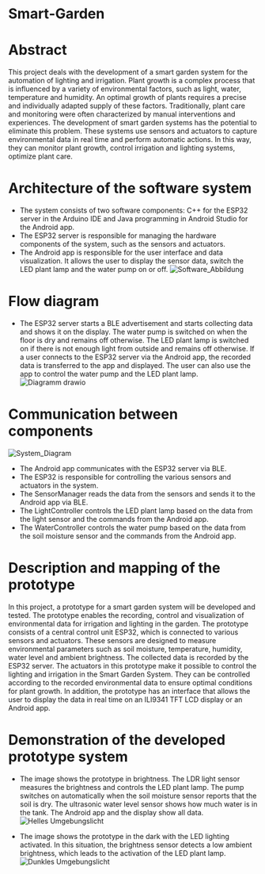 # Smart-Garden
# Abstract
This project deals with the development of a smart garden system for the automation of lighting and irrigation. Plant growth is a complex process that is influenced by a variety of environmental factors, such as light, water, temperature and humidity. An optimal growth of plants requires a precise and individually adapted supply of these factors. Traditionally, plant care and monitoring were often characterized by manual interventions and experiences. The development of smart garden systems has the potential to eliminate this problem. These systems use sensors and actuators to capture environmental data in real time and perform automatic actions. In this way, they can monitor plant growth, control irrigation and lighting systems, optimize plant care.
# Architecture of the software system
- The system consists of two software components: C++ for the ESP32 server in the Arduino IDE and Java programming in Android Studio for the Android app.
- The ESP32 server is responsible for managing the hardware components of the system, such as the sensors and actuators.
- The Android app is responsible for the user interface and data visualization. It allows the user to display the sensor data, switch the LED plant lamp and the water pump on or off.
![Software_Abbildung](https://github.com/Boulmani96/Smart-Garden/assets/74252189/7b4760e6-1112-498e-9435-74518aa328ca)
# Flow diagram
- The ESP32 server starts a BLE advertisement and starts collecting data and shows it on the display. The water pump is switched on when the floor is dry and remains off otherwise. The LED plant 
  lamp is switched on if there is not enough light from outside and remains off otherwise. If a user connects to the ESP32 server via the Android app, the recorded data is transferred to the app 
   and displayed. The user can also use the app to control the water pump and the LED plant lamp.
![Diagramm drawio](https://github.com/Boulmani96/Smart-Garden/assets/74252189/dc19e00c-a363-4231-8677-03ad46e9a8ba)

# Communication between components
![System_Diagram](https://github.com/Boulmani96/Smart-Garden/assets/74252189/225ecb3f-78cb-4f8e-afcf-57282b76d0c3)
- The Android app communicates with the ESP32 server via BLE.
- The ESP32 is responsible for controlling the various sensors and actuators in the system.
- The SensorManager reads the data from the sensors and sends it to the Android app via BLE.
- The LightController controls the LED plant lamp based on the data from the light sensor and the commands from the Android app. 
- The WaterController controls the water pump based on the data from the soil moisture sensor and the commands from the Android app.

# Description and mapping of the prototype
In this project, a prototype for a smart garden system will be developed and tested. The prototype enables the recording, control and visualization of environmental data for irrigation and lighting in the garden.
The prototype consists of a central control unit ESP32, which is connected to various sensors and actuators. These sensors are designed to measure environmental parameters such as soil moisture, temperature, humidity, water level and ambient brightness. The collected data is recorded by the ESP32 server.
The actuators in this prototype make it possible to control the lighting and irrigation in the Smart Garden System. They can be controlled according to the recorded environmental data to ensure optimal conditions for plant growth.
In addition, the prototype has an interface that allows the user to display the data in real time on an ILI9341 TFT LCD display or an Android app.

# Demonstration of the developed prototype system
- The image shows the prototype in brightness. The LDR light sensor measures the brightness and controls the LED plant lamp. The pump switches on automatically when the soil moisture sensor reports that the soil is dry. The ultrasonic water 
  level sensor shows how much water is in the tank. The Android app and the display show all data.
![Helles Umgebungslicht](https://github.com/Boulmani96/Smart-Garden/assets/74252189/66ed9903-708e-475d-b063-f92011dd72a6)

- The image shows the prototype in the dark with the LED lighting activated. In this situation, the brightness sensor detects a low ambient brightness, which leads to the activation of the LED plant lamp.
![Dunkles Umgebungslicht](https://github.com/Boulmani96/Smart-Garden/assets/74252189/bc58940c-2c4f-4b05-baca-2ad67091d133)
